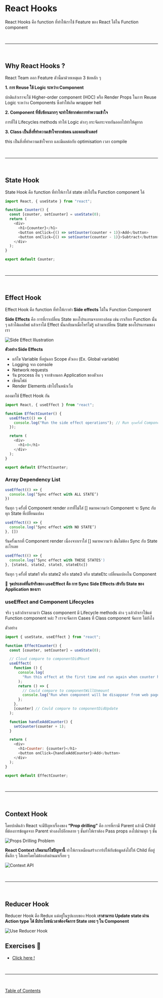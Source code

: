 # React Hooks

React Hooks คือ function ที่ทำให้เราใช้ Feature ของ React ได้ใน Function component

<br><hr><br>

## Why React Hooks ?

React Team ออก Feature ตัวนี้มาด้วยเหตุผล 3 ข้อหลัก ๆ

**1. การ Reuse ใช้ Logic ระหว่าง Component**

ปกติแล้วเราจะใช้ Higher-order component (HOC) หรือ Render Props ในการ Reuse Logic ระหว่าง Components ซึ่งทำให้เกิด wrapper hell

**2. Component ที่ซับซ้อนมากๆ จะทำให้ยากต่อการทำความเข้าใจ**

การที่ใช้ Lifecycles methods ทำให้ Logic ต่างๆ กระจัดกระจายกันออกไปทำให้ดูยาก

**3. Class เป็นสิ่งที่ทำความเข้าใจยากต่อคน และคอมพิวเตอร์**

this เป็นสิ่งที่ทำความเข้าใจยาก และมีผลต่อกับ optimisation เวลา compile

<br><hr><br>

## State Hook

State Hook คือ function ที่ทำให้เราใส่ state เข้าไปใน Function component ได้

```js
import React, { useState } from "react";

function Counter() {
  const [counter, setCounter] = useState(0);
  return (
    <div>
      <h1>{counter}</h1>
      <button onClick={() => setCounter(counter + 1)}>Add</button>
      <button onClick={() => setCounter(counter - 1)}>Subtract</button>
    </div>
  );
}

export default Counter;
```

<br><hr><br>

## Effect Hook

Effect Hook คือ function ที่ทำให้เราทำ **Side effects** ได้ใน Function Component

**Side Effects** คือ การที่เราเปลี่ยน State ของโปรแกรมจากทางอ้อม เช่น เราเรียก Function นั้น ๆ แล้วได้ผลลัพธ์ แล้วเราได้ Effect นั้นกลับมาเมื่อไหร่ไม่รู้ แล้วมาเปลี่ยน State ของโปรแกรมของเรา

![Side Effect Illustration](./images/side-effects-illustration.png)

**ตัวอย่าง Side Effects**

- แก้ไข Variable ที่อยู่นอก Scope ตัวเอง (Ex. Global variable)
- Logging จาก console
- Network requests
- รัน process อื่น ๆ จากข้างนอก Application ของตัวเอง
- เขียนไฟล์
- Render Elements เข้าไปในหน้าเว็บ

ลองมาใช้ Effect Hook กัน

```js
import React, { useEffect } from "react";

function EffectCounter() {
  useEffect(() => {
    console.log("Run the side effect operations"); // Run ทุกครั้งที่ Component render
  });

  return (
    <div>
      <h1>0</h1>
    </div>
  );
}

export default EffectCounter;
```

### Array Dependency List

```js
useEffect(() => {
  console.log(‘Sync effect with ALL STATE’)
})
```

รันทุก ๆ ครั้งที่ Component render การที่ไม่ใส่ [] หมายความว่า Component จะ Sync กับทุก State ที่เปลี่่ยนแปลง

```js
useEffect(() => {
  console.log(‘Sync effect with NO STATE’)
}, [])
```

รันครั้งแรกที่ Component render เนื่องจากเราใส่ [] หมายความว่า มันไม่ต้อง Sync กับ State อะไรเลย

```js
useEffect(() => {
  console.log(‘Sync effect with THESE STATES')
}, [state1, state2, state3, stateEtc])
```

รันทุก ๆ ครั้งที่ state1 หรือ state2 หรือ state3 หรือ stateEtc เปลี่ยนแปลงใน Component

🌟 **จุดประสงค์ที่แท้จริงของ useEffect คือ การ Sync Side Effects เข้ากับ State ของ Application ของเรา**

### useEffect and Component Lifecycles

จริง ๆ แล้วถ้าเราถามว่า Class component มี Lifecycle methods ต่าง ๆ แล้วถ้าเราใช้แต่ Function component หล่ะ​ ?​ เราจะจัดการ Cases ที่ Class component จัดการ ได้ยังไง

ตัวอย่าง

```js
import { useState, useEffect } from "react";

function EffectCounter() {
  const [counter, setCounter] = useState(0);

  // Cloud compare to componentDidMount
  useEffect(
    function () {
      console.log(
        "Run this effect at the first time and run again when counter has changed"
      );
      return () => {
        // Could compare to componentWillUnmount
        console.log("Run when component will be disappear from web page");
      };
    },
    [counter] // Could compare to componentDidUpdate
  );

  function handleAddCounter() {
    setCounter(counter + 1);
  }

  return (
    <div>
      <h1>Counter: {counter}</h1>
      <button onClick={handleAddCounter}>Add</button>
    </div>
  );
}

export default EffectCounter;
```

<br><hr><br>

## Context Hook

โดยปกติแล้ว React จะมีปัญหาเรื่องของ **“Prop drilling”** คือ การที่เรามี Parent แล้วมี Child ที่ต้องการข้อมูลจาก Parent ห่างลงไปอีกหลาย ๆ ชั้นทำให้เราต้อง Pass props ลงไปผ่านทุก ๆ ชั้น

![Props Drilling Problem](./images/props-drilling-1.png)

**React Context เกิดมาแก้ไขปัญหานี้** ทำให้เราเหมือนสร้างวาร์ปให้กับข้อมูลส่งไปให้ Child ที่อยู่ชั้นลึก ๆ ได้เลย​โดยไม่ต้องส่งผ่านมาเรื่อย ๆ

![Context API](./images/props-drilling-2.png)

<br><hr><br>

## Reducer Hook

Reducer Hook คือ Redux แต่อยู่ในรูปแบบของ Hook **เราสามารถ Update state ผ่าน Action type ได้ มีประโยชน์เวลาต้องจัดการ State เยอะ ๆ ใน Component**

![Use Reducer Hook](./images/use-reduce-hook.png)

## Exercises 🏅

- [Click here !](https://github.com/napatwongchr/codecamp-hook-exercises)

<br><hr><br>

[Table of Contents](https://github.com/napatwongchr/intro-to-react/blob/main/README.md)
